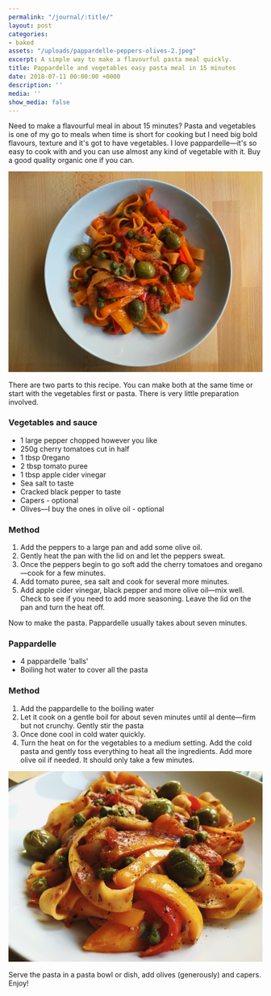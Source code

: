 ```yaml
---
permalink: "/journal/:title/"
layout: post
categories:
- baked
assets: "/uploads/pappardelle-peppers-olives-2.jpeg"
excerpt: A simple way to make a flavourful pasta meal quickly.
title: Pappardelle and vegetables easy pasta meal in 15 minutes
date: 2018-07-11 00:00:00 +0000
description: ''
media: ''
show_media: false
---
```

Need to make a flavourful meal in about 15 minutes? Pasta and vegetables is one of my go to meals when time is short for cooking but I need big bold flavours, texture and it's got to have vegetables. I love pappardelle—it's so easy to cook with and you can use almost any kind of vegetable with it. Buy a good quality organic one if you can.

![Pappardelle with vegetables](/uploads/pappardelle-peppers-olives-1.jpeg "Pappardelle with vegetables")

There are two parts to this recipe. You can make both at the same time or start with the vegetables first or pasta. There is very little preparation involved.

### Vegetables and sauce

* 1 large pepper chopped however you like
* 250g cherry tomatoes cut in half
* 1 tbsp 0regano
* 2 tbsp tomato puree
* 1 tbsp apple cider vinegar
* Sea salt to taste
* Cracked black pepper to taste
* Capers - optional
* Olives—I buy the ones in olive oil - optional

### Method

 1. Add the peppers to a large pan and add some olive oil.
 2. Gently heat the pan with the lid on and let the peppers sweat.
 3. Once the peppers begin to go soft add the cherry tomatoes and oregano—cook for a few minutes.
 4. Add tomato puree, sea salt and cook for several more minutes.
 5. Add apple cider vinegar, black pepper and more olive oil—mix well. Check to see if you need to add more seasoning. Leave the lid on the pan and turn the heat off.

Now to make the pasta. Pappardelle usually takes about seven minutes.

### Pappardelle

* 4 pappardelle 'balls'
* Boiling hot water to cover all the pasta

### Method

1. Add the pappardelle to the boiling water
2. Let it cook on a gentle boil for about seven minutes until al dente—firm but not crunchy. Gently stir the pasta
4. Once done cool in cold water quickly.
5. Turn the heat on for the vegetables to a medium setting. Add the cold pasta and gently toss everything to heat all the ingredients. Add more olive oil if needed. It should only take a few minutes.


![Pappardelle with vegetables](/uploads/pappardelle-peppers-olives-2.jpeg "Pappardelle with vegetables")

Serve the pasta in a pasta bowl or dish, add olives (generously) and capers. Enjoy!
